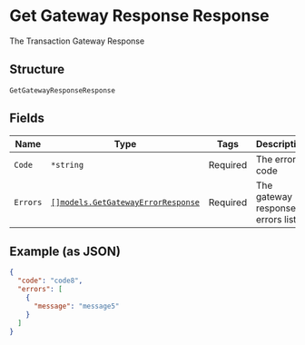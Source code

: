 
# Get Gateway Response Response

The Transaction Gateway Response

## Structure

`GetGatewayResponseResponse`

## Fields

| Name | Type | Tags | Description |
|  --- | --- | --- | --- |
| `Code` | `*string` | Required | The error code |
| `Errors` | [`[]models.GetGatewayErrorResponse`](../../doc/models/get-gateway-error-response.md) | Required | The gateway response errors list |

## Example (as JSON)

```json
{
  "code": "code8",
  "errors": [
    {
      "message": "message5"
    }
  ]
}
```

